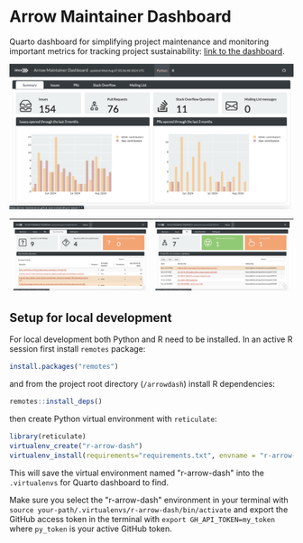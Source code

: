 # Arrow Maintainer Dashboard

Quarto dashboard for simplifying project maintenance and monitoring
important metrics for tracking project sustainability:
[link to the dashboard](https://arrow-maintenance.github.io/arrowdash/#).

![Summary page for Python dashboard page](./images/dash-1.png)

![Stack Overflow tab for R dashboard page](./images/dash-2.png) | ![Pull requests tab for R dashboard page](./images/dash-3.png)
:--------------------------------------------------------------:|:--------------------------------------------------------------:

## Setup for local development

For local development both Python and R need to be installed.
In an active R session first install `remotes` package:

```r
install.packages("remotes")
```

and from the project root directory (`/arrowdash`) install R
dependencies:

```r
remotes::install_deps()
```

then create Python virtual environment with ``reticulate``:

```r
library(reticulate)
virtualenv_create("r-arrow-dash")
virtualenv_install(requirements="requirements.txt", envname = "r-arrow-dash")
```

This will save the virtual environment named "r-arrow-dash" into the
`.virtualenvs` for Quarto dashboard to find.

Make sure you select the "r-arrow-dash" environment in your terminal with
`source your-path/.virtualenvs/r-arrow-dash/bin/activate`
and export the GitHub access token in the terminal with
`export GH_API_TOKEN=my_token` where `py_token` is your active GitHub token.